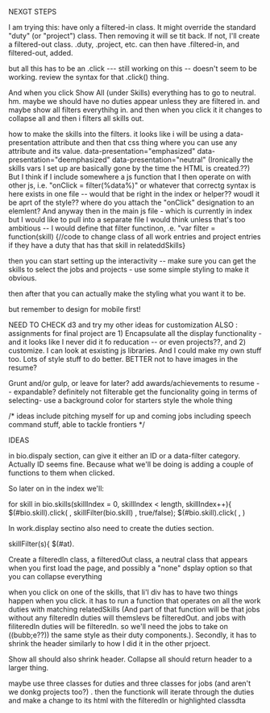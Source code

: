 
NEXGT STEPS

I am trying this: have only a filtered-in class. It might override the standard "duty" (or "project") class. Then removing it will se tit back. If not, I'll create a filtered-out class.
.duty, .project, etc. can then have .filtered-in, and filtered-out, added.


but all this has to be an .click --- still working on this -- doesn't seem to be working. review the syntax for that .click() thing.

And when you click Show All (under Skills) everything has to go to neutral. hm. maybe we should have no duties appear unless they are filtered in. and maybe show all filters everythihg in. and then when you click it it changes to collapse all and then i filters all skills out.


how to make the skills into the filters.
    it looks like i will be using a data-presentation attribute and then that css thing where you can use any attribute and its value. data-presentation="emphasized" data-presentation="deemphasized" data-presentation="neutral" (Ironically the skills vars I set up are basically gone by the time the HTML is created.??) But I think if I include somewhere a js function that I then operate on with other js, i.e. "onClick = filter(%data%)" or whatever that correctg syntax is here exists in one file -- would that be right in the index or helper?? woudl it be aprt of the style?? where do you attach the "onClick" designation to an elemlent? And  anyway then in the main js file - which is currently in index but I would like to pull into a separate file I would think unless that's too ambitious -- I would define that filter functinon, .e. "var filter = function(skill) {//code to change class of all work entries and project entries if they have a duty that has that skill in relateddSkills}

then you can start setting up the interactivity -- make sure you can get the skills to select the jobs and projects - use some
simple styling to make it obvious.

then after that you can actually make the styling what you want it to be.

but remember to design for mobile first!


NEED TO CHECK d3 and try my other ideas for customization
  ALSO : assignments for final project are 1) Encapsulate all the display functionality -
  and it looks like I never did it fo reducation -- or even projects??, and
  2) customize. I can look at esxisting js libraries. And I could  make my own stuff too.
  Lots of style stuff to do better.
 BETTER not to have images in the resume?

Grunt and/or gulp, or leave for later?
  add awards/achievements to resume -- expandable? definitely not filterable
  get the funcionality going in terms of selecting-  use a background color for starters
   style the whole thing

/* ideas include pitching myself for up and coming jobs including speech command stuff, able to tackle frontiers */


IDEAS

in bio.dispaly section, can give it either an ID or a data-filter category. Actually ID seems fine. Because what we'll be doing is adding a couple of functions to them when clicked.

So later on in the index we'll:

for skill in bio.skills(skillIndex = 0, skillIndex < length, skillIndex++){
  $(#bio.skill).click( , skillFilter(bio.skill)  , true/false);
  $(#bio.skill).click( , )

In work.display sectino also need to create the duties section.



skillFilter(s){
  $(#at).

Create a filteredIn class, a filteredOut class, a neutral class that appears when you first load the page, and possibly a "none" dsplay option so that you can collapse everything

when you click on one of the skills, that li'l div has to have two things happen when you click. it has to run a function that operates on all the work duties with matching relatedSkills (And part of that function will be that jobs without any filteredIn duties will themslevs be filteredOut. and jobs with filiteredIn duties will be filteredIn. so we'll need the jobs to take on ((bubb;e??)) the same style as their duty components.). Secondly, it has to shrink the header similarly to how I did it in the other prjoect.

Show all should also shrink header. Collapse all should return header to a larger thing.


maybe use three classes for duties and three classes for jobs (and aren't we donkg projects too?) . then the functionk will iterate through the duties and make a change to its html with the filteredIn or highlighted classdta
